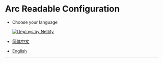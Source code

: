 # Arc Readable Configuration

- Choose your language

  <a href="https://www.netlify.com">
    <img src="https://www.netlify.com/img/global/badges/netlify-color-accent.svg" alt="Deploys by Netlify" />
  </a>

- [简体中文](/cn/basic/)
- [English](/en/basic/)

---

